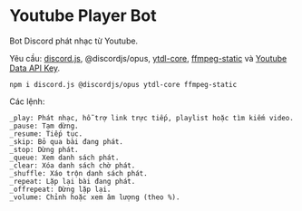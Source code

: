 # Youtube Player Bot
Bot Discord phát nhạc từ Youtube.

Yêu cầu: [discord.js](https://www.npmjs.com/package/discord.js), @discordjs/opus, [ytdl-core](https://www.npmjs.com/package/ytdl-core), [ffmpeg-static](https://www.npmjs.com/package/ffmpeg-static) và [Youtube Data API Key](https://developers.google.com/youtube/registering_an_application).

```
npm i discord.js @discordjs/opus ytdl-core ffmpeg-static
```

Các lệnh:

```
_play: Phát nhạc, hỗ trợ link trực tiếp, playlist hoặc tìm kiếm video.
_pause: Tạm dừng.
_resume: Tiếp tục.
_skip: Bỏ qua bài đang phát.
_stop: Dừng phát.
_queue: Xem danh sách phát.
_clear: Xóa danh sách chờ phát.
_shuffle: Xáo trộn danh sách phát.
_repeat: Lặp lại bài đang phát.
_offrepeat: Dừng lặp lại.
_volume: Chỉnh hoặc xem âm lượng (theo %).
```
